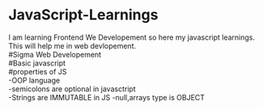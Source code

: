 # JavaScript-Learnings
I am learning Frontend We Developement so here my javascript learnings. This will help me in web devlopement.
<br>
#Sigma Web Developement<br>
#Basic javascript<br>
#properties of JS<br>
-OOP language<br>
-semicolons are optional in javasctript<br>
-Strings are IMMUTABLE in JS
-null,arrays type is OBJECT
